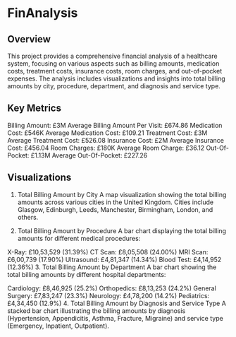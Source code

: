 # FinAnalysis
## Overview
This project provides a comprehensive financial analysis of a healthcare system, focusing on various aspects such as billing amounts, medication costs, treatment costs, insurance costs, room charges, and out-of-pocket expenses. The analysis includes visualizations and insights into total billing amounts by city, procedure, department, and diagnosis and service type.

## Key Metrics
Billing Amount: £3M
Average Billing Amount Per Visit: £674.86
Medication Cost: £546K
Average Medication Cost: £109.21
Treatment Cost: £3M
Average Treatment Cost: £526.08
Insurance Cost: £2M
Average Insurance Cost: £456.04
Room Charges: £180K
Average Room Charge: £36.12
Out-Of-Pocket: £1.13M
Average Out-Of-Pocket: £227.26

## Visualizations
1. Total Billing Amount by City
A map visualization showing the total billing amounts across various cities in the United Kingdom. Cities include Glasgow, Edinburgh, Leeds, Manchester, Birmingham, London, and others.

2. Total Billing Amount by Procedure
A bar chart displaying the total billing amounts for different medical procedures:

X-Ray: £10,53,529 (31.39%)
CT Scan: £8,05,508 (24.00%)
MRI Scan: £6,00,739 (17.90%)
Ultrasound: £4,81,347 (14.34%)
Blood Test: £4,14,952 (12.36%)
3. Total Billing Amount by Department
A bar chart showing the total billing amounts by different hospital departments:

Cardiology: £8,46,925 (25.2%)
Orthopedics: £8,13,253 (24.2%)
General Surgery: £7,83,247 (23.3%)
Neurology: £4,78,200 (14.2%)
Pediatrics: £4,34,450 (12.9%)
4. Total Billing Amount by Diagnosis and Service Type
A stacked bar chart illustrating the billing amounts by diagnosis (Hypertension, Appendicitis, Asthma, Fracture, Migraine) and service type (Emergency, Inpatient, Outpatient).
